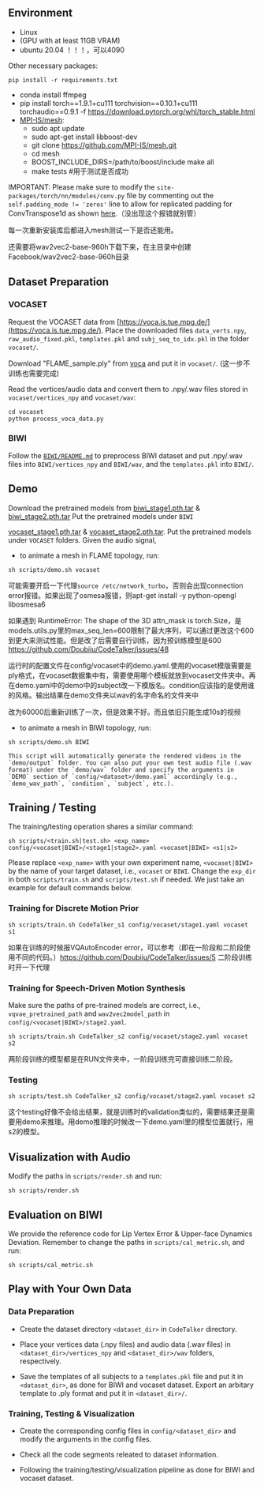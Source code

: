 

## **Environment**
- Linux
- (GPU with at least 11GB VRAM)
- ubuntu 20.04 ！！！，可以4090

Other necessary packages:
```
pip install -r requirements.txt
```
- conda install ffmpeg
- pip install torch==1.9.1+cu111 torchvision==0.10.1+cu111 torchaudio==0.9.1 -f https://download.pytorch.org/whl/torch_stable.html
- [MPI-IS/mesh](https://github.com/MPI-IS/mesh):
  -  sudo apt update
  -  sudo apt-get install libboost-dev
  -  git clone https://github.com/MPI-IS/mesh.git
  -  cd mesh
  -  BOOST_INCLUDE_DIRS=/path/to/boost/include make all
  -  make tests #用于测试是否成功

IMPORTANT: Please make sure to modify the `site-packages/torch/nn/modules/conv.py` file by commenting out the `self.padding_mode != 'zeros'` line to allow for replicated padding for ConvTranspose1d as shown [here](https://github.com/NVIDIA/tacotron2/issues/182).（没出现这个报错就别管）

每一次重新安装库后都进入mesh测试一下是否还能用。

还需要将wav2vec2-base-960h下载下来，在主目录中创建Facebook/wav2vec2-base-960h目录

## **Dataset Preparation**
### VOCASET
Request the VOCASET data from [https://voca.is.tue.mpg.de/](https://voca.is.tue.mpg.de/). Place the downloaded files `data_verts.npy`, `raw_audio_fixed.pkl`, `templates.pkl` and `subj_seq_to_idx.pkl` in the folder `vocaset/`. 

Download "FLAME_sample.ply" from [voca](https://github.com/TimoBolkart/voca/tree/master/template) and put it in `vocaset/`. (这一步不训练也需要完成)

Read the vertices/audio data and convert them to .npy/.wav files stored in `vocaset/vertices_npy` and `vocaset/wav`:
```
cd vocaset
python process_voca_data.py
```

### BIWI

Follow the [`BIWI/README.md`](BIWI/README.md) to preprocess BIWI dataset and put .npy/.wav files into `BIWI/vertices_npy` and `BIWI/wav`, and the `templates.pkl` into `BIWI/`.


## **Demo**
Download the pretrained models from [biwi_stage1.pth.tar](https://drive.google.com/file/d/1FSxey5Qug3MgAn69ymwFt8iuvwK6u37d/view?usp=sharing) & [biwi_stage2.pth.tar](https://drive.google.com/file/d/1gSNo9KYeIf6Mx3VYjRXQJBcg7Qv8UiUl/view?usp=sharing) Put the pretrained models under `BIWI`

[vocaset_stage1.pth.tar](https://drive.google.com/file/d/1RszIMsxcWX7WPlaODqJvax8M_dnCIzk5/view?usp=sharing) & [vocaset_stage2.pth.tar](https://drive.google.com/file/d/1phqJ_6AqTJmMdSq-__KY6eVwN4J9iCGP/view?usp=sharing). Put the pretrained models under `VOCASET` folders. Given the audio signal,

- to animate a mesh in FLAME topology, run: 
```
sh scripts/demo.sh vocaset
```
 可能需要开启一下代理`source /etc/network_turbo`，否则会出现connection error报错。如果出现了osmesa报错，则apt-get install -y python-opengl libosmesa6
 
 如果遇到 RuntimeError: The shape of the 3D attn_mask is torch.Size，是models.utils.py里的max_seq_len=600限制了最大序列，可以通过更改这个600到更大来测试性能。但是改了后需要自行训练，因为预训练模型是600 https://github.com/Doubiiu/CodeTalker/issues/48

 运行时的配置文件在config/vocaset中的demo.yaml.使用的vocaset模版需要是ply格式，在vocaset数据集中有，需要使用哪个模板就放到vocaset文件夹中。再在demo.yaml中的demo中的subject改一下模版名。condition应该指的是使用谁的风格。输出结果在demo文件夹以wav的名字命名的文件夹中

 改为60000后重新训练了一次，但是效果不好。而且依旧只能生成10s的视频
- to animate a mesh in BIWI topology, run: 
```
sh scripts/demo.sh BIWI
```
	This script will automatically generate the rendered videos in the `demo/output` folder. You can also put your own test audio file (.wav format) under the `demo/wav` folder and specify the arguments in `DEMO` section of `config/<dataset>/demo.yaml` accordingly (e.g., `demo_wav_path`, `condition`, `subject`, etc.).

## **Training / Testing**

The training/testing operation shares a similar command:
```
sh scripts/<train.sh|test.sh> <exp_name> config/<vocaset|BIWI>/<stage1|stage2>.yaml <vocaset|BIWI> <s1|s2>
```
Please replace `<exp_name>` with your own experiment name, `<vocaset|BIWI>` by the name of your target dataset, i.e., `vocaset` or `BIWI`. Change the `exp_dir` in both `scripts/train.sh` and `scripts/test.sh` if needed. We just take an example for default commands below.

### **Training for Discrete Motion Prior**

```
sh scripts/train.sh CodeTalker_s1 config/vocaset/stage1.yaml vocaset s1
```
如果在训练的时候报VQAutoEncoder error，可以参考（即在一阶段和二阶段使用不同的代码。）https://github.com/Doubiiu/CodeTalker/issues/5
二阶段训练时开一下代理

### **Training for Speech-Driven Motion Synthesis**
Make sure the paths of pre-trained models are correct, i.e., `vqvae_pretrained_path` and `wav2vec2model_path` in `config/<vocaset|BIWI>/stage2.yaml`.
```
sh scripts/train.sh CodeTalker_s2 config/vocaset/stage2.yaml vocaset s2
```
两阶段训练的模型都是在RUN文件夹中，一阶段训练完可直接训练二阶段。
### **Testing**
```
sh scripts/test.sh CodeTalker_s2 config/vocaset/stage2.yaml vocaset s2
```
这个testing好像不会给出结果，就是训练时的validation类似的，需要结果还是需要用demo来推理。用demo推理的时候改一下demo.yaml里的模型位置就行，用s2的模型。
## **Visualization with Audio**
Modify the paths in `scripts/render.sh` and run: 
```
sh scripts/render.sh
```

## **Evaluation on BIWI**
We provide the reference code for Lip Vertex Error & Upper-face Dynamics Deviation. Remember to change the paths in `scripts/cal_metric.sh`, and run:
```
sh scripts/cal_metric.sh
```
## **Play with Your Own Data**
###  Data Preparation

- Create the dataset directory `<dataset_dir>` in `CodeTalker` directory. 

- Place your vertices data (.npy files) and audio data (.wav files)  in `<dataset_dir>/vertices_npy` and `<dataset_dir>/wav` folders, respectively. 

- Save the templates of all subjects to a `templates.pkl` file and put it in `<dataset_dir>`, as done for BIWI and vocaset dataset. Export an arbitary template to .ply format and put it in `<dataset_dir>/`.

### Training, Testing & Visualization

- Create the corresponding config files in `config/<dataset_dir>` and modify the arguments in the config files.

- Check all the code segments releated to dataset information.

- Following the training/testing/visualization pipeline as done for BIWI and vocaset dataset.


